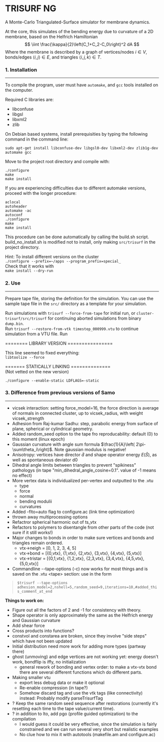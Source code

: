 TRISURF NG
==========
A Monte-Carlo Triangulated-Surface simulator for membrane dynamics.  

At the core, this simulates of the bending energy due to curvature of a 2D membrane, based on the Helfrich Hamiltonian  
$$ \iint \frac{\kappa}{2}\left(C_1+C_2-C_0\right)^2 dA $$
Where the membrane is described by a graph of vertices/nodes $i\in V$, bonds/edges $\left\langle i,j\right\rangle \in E$, and triangles $\left\langle i,j,k\right\rangle\in T$.




### 1. Installation
--------------

To compile the program, user must have ``automake``, and ``gcc`` tools installed on the computer.

Required C libraries are:
* libconfuse
* libgsl
* libxml2
* zlib


On Debian based systems, install prerequisities by typing the following command in the command line:

``sudo apt-get install libconfuse-dev libgsl0-dev libxml2-dev zlib1g-dev automake gcc``

Move to the project root directory and compile with:

``./configure``  
``make``  
``make install``  

If you are experiencing difficulties due to different automake versions, proceed with the longer procedure:
 
``aclocal``  
``autoheader``  
``automake -ac``  
``autoconf``  
``./configure``  
``make``  
``make install``  

This procedure can be done automatically by calling the build.sh script.  
build_no_install.sh is modified not to install, only making `src/trisurf` in the project directory.

Hint: To install different versions on the cluster  
``./configure --prefix=~/apps --program_prefix=special_``  
Check that it works with  
``make install --dry-run``

### 2. Use
------

Prepare tape file, storing the definition for the simulation. You can use the sample tape file in the ``src/`` directory as a template for your simulation.

Run simulations with ``trisurf --force-from-tape`` for initial run, or ``cluster-trisurf/src/trisurf`` for continuing aborted simulations from binary ``dump.bin``.  
Run ``trisurf --restore-from-vtk timestep_000999.vtu`` to continue simulation from a VTU file.
Run  

======== LIBRARY VERSION ================  

This line seemed to fixed everything:  
``libtoolize --force``


======= STATICALLY LINKING ==============  
(Not vetted on the new version)  

``./configure --enable-static LDFLAGS=-static``


### 3. Difference from previous versions of Samo
--------------------------------------------------
- vicsek interaction: setting force_model=16, the force direction is average of normals in connected cluster, up to vicsek_radius, with weight vicsek_strength
- Adhesion from Raj-kumar Sadhu: step, parabolic energy from surface of plane, spherical or cylindrical geometry.
- Added random_seed option to the tape fro reproducability: default (0) to this moment (linux epoch)
- Gaussian curvature with angle sum formula $\frac{1}{A}\left( 2\pi-\sum\theta_i\right)$. Note gaussian modulus is negative!
- Anisotropy: vertices have director $\hat{d}$ and shape operator energy $E(\hat{S})$, as well as spontaneous deviator d0
- Dihedral angle limits between triangles to prevent "spikiness" pathologys (in tape  "min_dihedral_angle_cosine=0.1". value of -1 means no effect)
- More vertex data is individualized per-vertex and outputted to the .vtu 
    - type
    - force
    - normal
    - bending modulii
    - curvatures
- Added -flto=auto flag to configure.ac (link time optimization)
- thrown away multiprocessing options
- Refactror spherical harmonic out of ts_vtx
- Refactors to polymers to disentangle from other parts of the code (not sure if it still works!)
- Major changes to bonds in order to make sure vertices and bonds and triangles remain ordered.  
    - vtx->neigh = [0, 1, 2, 3, 4, 5]  
    - vtx->bond = [{0,vtx}, {1,vtx}, {2,vtx}, {3,vtx}, {4,vtx}, {5,vtx}]  
    - vtx->tristar = [{0,1,vtx}, {1,2,vtx}, {2,3,vtx}, {3,4,vtx}, {4,5,vtx}, {5,0,vtx}]  
- Commandline --tape-options (-c) now works for most things and is saved on the .vtu \<tape\> section: use in the form
> ```$trisurf --tape-options adhesion_model=2,nshell=5,random_seed=9,iterations=10,#added_this_comment_at_end```

**Things to work on:**
- Figure out all the factors of 2 and -1 for consistency with theory.
- Shape operator is only approximately the same as the Helfrich energy and Gaussian curvature
- Add shear force
- Cross products into functions?
- constvol and constarea are broken, since they involve "side steps" which have not been updated
- Initial distribution need more work for adding more types (partway there)  
- ghost (unmoving) and edge vertices are not working yet: energy doesn't work, bondflip is iffy, no initialization  
    - general rework of bonding and vertex order: to make a vtx-vtx bond there are several different functions which do different parts.
- Making smaller vtu  
    - export less debug data or make it optional
    - Re-enable compression (in tape?)
    - Somehow discard <trisurf> tag and use the vtk tags (like connectivity) instead: Probably modify parseTrisurfTag
- ? Keep the same random seed sequence after restorations (currently it's resetting each time to the tape value/current time). 
- ? in addition to lto, add pgo (profile guided optimization) to the compilation
    - I would guess it could be very effective, since the simulation is fairly constrained and we can run several very short but realistic examples
    - No clue how to mix it with autotools (makefile.am and configure.ac)
 
